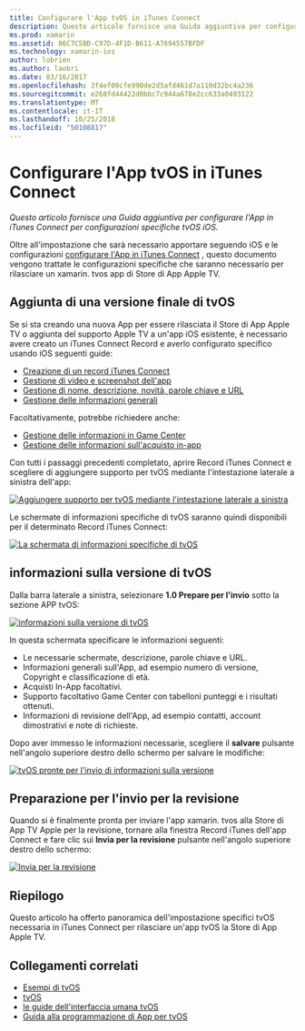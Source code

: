 ```yaml
---
title: Configurare l'App tvOS in iTunes Connect
description: Questo articolo fornisce una Guida aggiuntiva per configurare l'App in iTunes Connect per configurazioni specifiche tvOS iOS.
ms.prod: xamarin
ms.assetid: 86C7C5BD-C97D-4F1D-B611-A7694557BFDF
ms.technology: xamarin-ios
author: lobrien
ms.author: laobri
ms.date: 03/16/2017
ms.openlocfilehash: 3f4ef00cfe990de2d5afd461d7a110d32bc4a236
ms.sourcegitcommit: e268fd44422d0bbc7c944a678e2cc633a0493122
ms.translationtype: MT
ms.contentlocale: it-IT
ms.lasthandoff: 10/25/2018
ms.locfileid: "50108817"
---
```

# <a name="configure-your-tvos-app-in-itunes-connect"></a>Configurare l'App tvOS in iTunes Connect

_Questo articolo fornisce una Guida aggiuntiva per configurare l'App in iTunes Connect per configurazioni specifiche tvOS iOS._


Oltre all'impostazione che sarà necessario apportare seguendo iOS e le configurazioni [configurare l'App in iTunes Connect](~/ios/deploy-test/app-distribution/app-store-distribution/itunesconnect.md) , questo documento vengono trattate le configurazioni specifiche che saranno necessario per rilasciare un xamarin. tvos app di Store di App Apple TV.

<a name="Adding-a-tvOS-Release-Version" />

## <a name="adding-a-tvos-release-version"></a>Aggiunta di una versione finale di tvOS

Se si sta creando una nuova App per essere rilasciata il Store di App Apple TV o aggiunta del supporto Apple TV a un'app iOS esistente, è necessario avere creato un iTunes Connect Record e averlo configurato specifico usando iOS seguenti guide:

- [Creazione di un record iTunes Connect](~/ios/deploy-test/app-distribution/app-store-distribution/itunesconnect.md#creating)
- [Gestione di video e screenshot dell'app](~/ios/deploy-test/app-distribution/app-store-distribution/itunesconnect.md#managing)
- [Gestione di nome, descrizione, novità, parole chiave e URL](~/ios/deploy-test/app-distribution/app-store-distribution/itunesconnect.md#metadata)
- [Gestione delle informazioni generali](~/ios/deploy-test/app-distribution/app-store-distribution/itunesconnect.md#general)

Facoltativamente, potrebbe richiedere anche:

- [Gestione delle informazioni in Game Center](~/ios/deploy-test/app-distribution/app-store-distribution/itunesconnect.md#game-center)
- [Gestione delle informazioni sull'acquisto in-app](~/ios/deploy-test/app-distribution/app-store-distribution/itunesconnect.md#iap)

Con tutti i passaggi precedenti completato, aprire Record iTunes Connect e scegliere di aggiungere supporto per tvOS mediante l'intestazione laterale a sinistra dell'app:

[![](itunes-connect-images/connect01.png "Aggiungere supporto per tvOS mediante l'intestazione laterale a sinistra")](itunes-connect-images/connect01.png#lightbox)

Le schermate di informazioni specifiche di tvOS saranno quindi disponibili per il determinato Record iTunes Connect:

[![](itunes-connect-images/connect02.png "La schermata di informazioni specifiche di tvOS")](itunes-connect-images/connect02.png#lightbox)

<a name="tvOS-Version-Information" />

## <a name="tvos-version-information"></a>informazioni sulla versione di tvOS

Dalla barra laterale a sinistra, selezionare **1.0 Prepare per l'invio** sotto la sezione APP tvOS:

[![](itunes-connect-images/connect03.png "informazioni sulla versione di tvOS")](itunes-connect-images/connect03.png#lightbox)

In questa schermata specificare le informazioni seguenti:

- Le necessarie schermate, descrizione, parole chiave e URL.
- Informazioni generali sull'App, ad esempio numero di versione, Copyright e classificazione di età.
- Acquisti In-App facoltativi.
- Supporto facoltativo Game Center con tabelloni punteggi e i risultati ottenuti.
- Informazioni di revisione dell'App, ad esempio contatti, account dimostrativi e note di richieste.

Dopo aver immesso le informazioni necessarie, scegliere il **salvare** pulsante nell'angolo superiore destro dello schermo per salvare le modifiche:

[![](itunes-connect-images/connect04.png "tvOS pronte per l'invio di informazioni sulla versione")](itunes-connect-images/connect04.png#lightbox)

<a name="Submitting-for-Review" />

## <a name="preparing-to-submit-for-review"></a>Preparazione per l'invio per la revisione

Quando si è finalmente pronta per inviare l'app xamarin. tvos alla Store di App TV Apple per la revisione, tornare alla finestra Record iTunes dell'app Connect e fare clic sui **Invia per la revisione** pulsante nell'angolo superiore destro dello schermo:

[![](itunes-connect-images/connect05.png "Invia per la revisione")](itunes-connect-images/connect05.png#lightbox)

<a name="Summary" />

## <a name="summary"></a>Riepilogo

Questo articolo ha offerto panoramica dell'impostazione specifici tvOS necessaria in iTunes Connect per rilasciare un'app tvOS la Store di App Apple TV.



## <a name="related-links"></a>Collegamenti correlati

- [Esempi di tvOS](https://developer.xamarin.com/samples/tvos/all/)
- [tvOS](https://developer.apple.com/tvos/)
- [le guide dell'interfaccia umana tvOS](https://developer.apple.com/tvos/human-interface-guidelines/)
- [Guida alla programmazione di App per tvOS](https://developer.apple.com/library/prerelease/tvos/documentation/General/Conceptual/AppleTV_PG/)
